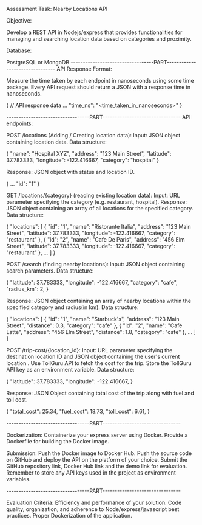 Assessment Task: Nearby Locations API

Objective:

Develop a REST API in Nodejs/express that provides functionalities for managing and searching location data based on categories and proximity.

Database:

PostgreSQL or MongoDB
----------------------------------PART--------------------------------
API Response Format:

Measure the time taken by each endpoint in nanoseconds using some time package. Every API request should return a JSON with a response time in nanoseconds.

{
  // API response data
  ...
  "time_ns": "<time_taken_in_nanoseconds>"
}

----------------------------------PART--------------------------------
API endpoints:

POST /locations (Adding / Creating location data): 
Input: JSON object containing location data.
Data structure:

{
  "name": "Hospital XYZ",
  "address": "123 Main Street",
  "latitude": 37.783333,
  "longitude": -122.416667,
  "category": "hospital"
}

Response: JSON object with status and location ID.

{
 ...
 "id": "1"
}


GET /locations/{category} (reading existing location data):
Input: URL parameter specifying the category (e.g. restaurant, hospital).
Response: JSON object containing an array of all locations for the specified category.
Data structure:
 
{
  "locations": [
    {
      "id": "1",
      "name": "Ristorante Italia",
      "address": "123 Main Street",
   "latitude": 37.783333,
   "longitude": -122.416667,
      "category": "restaurant"
    },
    {
      "id": "2",
      "name": "Cafe De Paris",
      "address": "456 Elm Street",
   "latitude": 37.783333,
   "longitude": -122.416667,
      "category": "restaurant"
    },
    ...
  ]
}


POST /search (finding nearby locations):
Input: JSON object containing search parameters.
Data structure:

{
  "latitude": 37.783333,
  "longitude": -122.416667,
  "category": "cafe",
  "radius_km": 2,
}

Response: JSON object containing an array of nearby locations within the specified category and radius(in km).
Data structure:

{
  "locations": [
    {
      "id": "1",
      "name": "Starbuck's",
      "address": "123 Main Street",
      "distance": 0.3,
      "category": "cafe"
    },
    {
      "id": "2",
      "name": "Cafe Latte",
      "address": "456 Elm Street",
      "distance": 1.8, 
      "category": "cafe"
    },
    ...
  ]
}

POST /trip-cost/{location_id}:
Input: URL parameter specifying the destination location ID and JSON object containing the user's current location .
Use TollGuru API to fetch the cost for the trip. Store the TollGuru API key as an environment variable.
Data structure:

{
  "latitude": 37.783333,
  "longitude": -122.416667,
}

Response: JSON Object containing total cost of the trip along with fuel and toll cost.

{
 "total_cost": 25.34,
 "fuel_cost": 18.73,
 "toll_cost": 6.61,
}

----------------------------------PART--------------------------------

Dockerization:
Containerize your express server using Docker.
Provide a Dockerfile for building the Docker image.

Submission:
Push the Docker image to Docker Hub.
Push the source code on GitHub and deploy the API on the platform of your choice.
Submit the GitHub repository link, Docker Hub link and the demo link for evaluation.
Remember to store any API keys used in the project as environment variables.

----------------------------------PART--------------------------------

Evaluation Criteria:
Efficiency and performance of your solution.
Code quality, organization, and adherence to Node/express/javascript best practices.
Proper Dockerization of the application.
